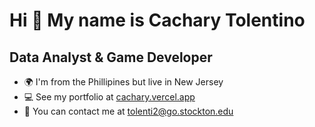 Hi 👋 My name is Cachary Tolentino
===============================

Data Analyst & Game Developer
-----------------------------

* 🌍  I'm from the Phillipines but live in New Jersey
* 💻  See my portfolio at [cachary.vercel.app](http://cachary.vercel.app)
* 📩  You can contact me at [tolenti2@go.stockton.edu](mailto:tolenti2@go.stockton.edu)
